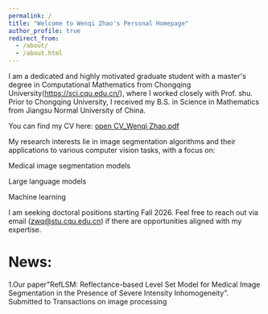 ```yaml
---
permalink: /
title: "Welcome to Wenqi Zhao's Personal Homepage"
author_profile: true
redirect_from: 
  - /about/
  - /about.html
---
```


I am a dedicated and highly motivated graduate student with a master's degree in Computational Mathematics from Chongqing University(https://sci.cqu.edu.cn/), where I worked closely with Prof. shu. Prior to Chongqing University, I received my B.S. in Science in Mathematics from Jiangsu Normal University of China.

You can find my CV here: 
<a href="https://zwq1999212.github.io/assets/CV_Wenqi Zhao.pdf" target="_blank">open CV_Wenqi Zhao.pdf</a>

My research interests lie in image segmentation algorithms and their applications to various computer vision tasks, with a focus on:

Medical image segmentation models

Large language models

Machine learning

I am seeking doctoral positions starting Fall 2026. Feel free to reach out via email (zwq@stu.cqu.edu.cn) if there are opportunities aligned with my expertise.

News:
======
1.Our paper"RefLSM: Reflectance-based Level Set Model for Medical Image Segmentation in the Presence of Severe Intensity Inhomogeneity". Submitted to Transactions on image processing



